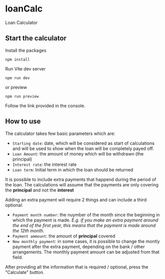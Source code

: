 # loanCalc
Loan Calculator

## Start the calculator
Install the packages
```
npm install
```

Run Vite dev server
```
npm run dev
```

or preview
```
npm run preview
```
Follow the link provided in the console.

## How to use

The calculator takes few basic parameters which are:
* `Starting date`: date, which will be considered as start of calculations and will be used to show when the loan will be completely payed off.
* `Loan Amount`: the amount of money which will be withdrawn (the principal)
* `Interest rate`: the interest rate
* `Loan term`: Initial term in which the loan should be returned

It is possible to include extra payments that happend during the period of the loan. The calculations will assume that the payments are only covering the **principal** and not the **interest**

Adding an extra payment will require 2 things and can include a third optional:
* `Payment month number`: the nuymber of the month since the beginning in which the payment is made. *E.g. if you make an extra payment around the end of the first year, this means that the payment is made around the 12th month.*
* `Payment ammount`: the amount of **principal** covered
* `New monthly payment`: in some cases, it is possible to change the montly payment after the extra payment, depending on the bank / other arrangements. The monthly payment amount can be adjusted from that field.

After providing all the information that is required / optional, press the "Calculate" button.
